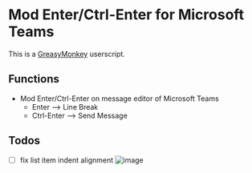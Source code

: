 # Mod Enter/Ctrl-Enter for Microsoft Teams

This is a [GreasyMonkey](https://addons.mozilla.org/en-US/firefox/addon/greasemonkey/) userscript.

## Functions

- Mod Enter/Ctrl-Enter on message editor of Microsoft Teams
  - Enter --> Line Break
  - Ctrl-Enter --> Send Message

## Todos

- [ ] fix list item indent alignment
      ![image](https://github.com/user-attachments/assets/15345a70-02e8-429e-935e-e142857189d5)
